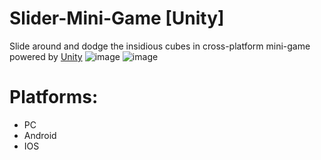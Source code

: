 # Slider-Mini-Game [Unity] 
Slide around and dodge the insidious cubes in cross-platform mini-game powered by [Unity](https://unity.com/)
![image](https://user-images.githubusercontent.com/62771181/116778739-75907480-aa7c-11eb-904b-7074e7671a77.png)
![image](https://user-images.githubusercontent.com/62771181/116778746-7fb27300-aa7c-11eb-824b-efe51371e109.png)


# Platforms:
- PC
- Android
- IOS
